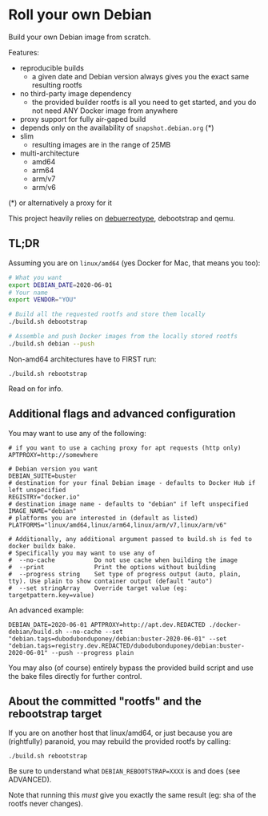 # Roll your own Debian

Build your own Debian image from scratch.

Features:
 * reproducible builds
     * a given date and Debian version always gives you the exact same resulting rootfs
 * no third-party image dependency
     * the provided builder rootfs is all you need to get started, and you do not need ANY Docker image from anywhere
 * proxy support for fully air-gaped build
 * depends only on the availability of `snapshot.debian.org` (*)
 * slim
     * resulting images are in the range of 25MB
 * multi-architecture
     * amd64
     * arm64
     * arm/v7
     * arm/v6

(*) or alternatively a proxy for it

This project heavily relies on [debuerreotype](https://github.com/debuerreotype/debuerreotype), debootstrap and qemu.

## TL;DR

Assuming you are on `linux/amd64` (yes Docker for Mac, that means you too):

```bash
# What you want
export DEBIAN_DATE=2020-06-01
# Your name
export VENDOR="YOU"

# Build all the requested rootfs and store them locally
./build.sh debootstrap

# Assemble and push Docker images from the locally stored rootfs
./build.sh debian --push
```

Non-amd64 architectures have to FIRST run:

```
./build.sh rebootstrap
```

Read on for info.

## Additional flags and advanced configuration

You may want to use any of the following:

```
# if you want to use a caching proxy for apt requests (http only)
APTPROXY=http://somewhere

# Debian version you want
DEBIAN_SUITE=buster
# destination for your final Debian image - defaults to Docker Hub if left unspecified
REGISTRY="docker.io"
# destination image name - defaults to "debian" if left unspecified
IMAGE_NAME="debian"
# platforms you are interested in (default as listed)
PLATFORMS="linux/amd64,linux/arm64,linux/arm/v7,linux/arm/v6"

# Additionally, any additional argument passed to build.sh is fed to docker buildx bake.
# Specifically you may want to use any of
#  --no-cache           Do not use cache when building the image
#  --print              Print the options without building
#  --progress string    Set type of progress output (auto, plain, tty). Use plain to show container output (default "auto")
#  --set stringArray    Override target value (eg: targetpattern.key=value)
```

An advanced example:
```
DEBIAN_DATE=2020-06-01 APTPROXY=http://apt.dev.REDACTED ./docker-debian/build.sh --no-cache --set "debian.tags=dubodubonduponey/debian:buster-2020-06-01" --set "debian.tags=registry.dev.REDACTED/dubodubonduponey/debian:buster-2020-06-01" --push --progress plain
```

You may also (of course) entirely bypass the provided build script and use the bake files directly for further control.

## About the committed "rootfs" and the rebootstrap target

If you are on another host that linux/amd64, or just because you are (rightfully) paranoid, you may rebuild the provided rootfs by calling:

```
./build.sh rebootstrap
```

Be sure to understand what `DEBIAN_REBOOTSTRAP=XXXX` is and does (see ADVANCED).

Note that running this *must* give you exactly the same result (eg: sha of the rootfs never changes).
